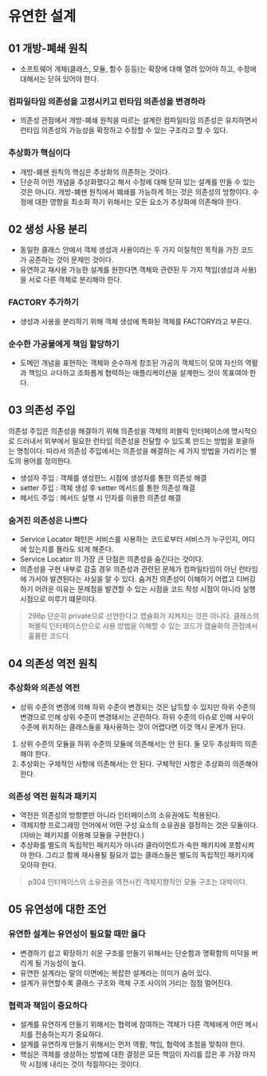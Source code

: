 # 유연한 설계

## 01 개방-폐쇄 원칙

- 소프트웨어 개체(클래스, 모듈, 함수 등등)는 확장에 대해 열려 있어야 하고, 수정에 대해서는 닫혀 있어야 한다.

### 컴파일타임 의존성을 고정시키고 런타임 의존성을 변경하라

- 의존성 관점에서 개방-폐쇄 원칙을 따르는 설계란 컴파일타임 의존성은 유지하면서 런타임 의존성의 가능성을 확장하고 수정할 수 있는 구조라고 할 수 있다.

### 추상화가 핵심이다

- 개방-폐쇈 원칙의 핵심은 추상화의 의존하는 것이다.
- 단순히 어떤 개념을 추상화했다고 해서 수정에 대해 닫혀 있는 설계를 만들 수 있는 것은 아니다. 개방-폐쇈 원칙에서 폐쇄를 가능하게 하는 것은 의존성의 방향이다. 수정에 대한 영향을 최소화 하기 위해서는 모든 요소가 추상화에 의존해야 한다.

## 02 생성 사용 분리

- 동일한 클래스 안에서 객체 생성과 사용이라는 두 가지 이질적인 목적을 가진 코드가 공존하는 것이 문제인 것이다.
- 유연하고 재사용 가능한 설계를 원한다면 객체와 관련된 두 가지 책임(생성과 사용)을 서로 다른 객체로 분리해야 한다.

### FACTORY 추가하기

- 생성과 사용을 분리하기 위해 객체 생성에 특화된 객체를 FACTORY라고 부른다.

### 순수한 가공물에게 책임 할당하기

- 도메인 개념을 표현하는 객체와 순수하게 창조된 가공의 객체드이 모여 자신의 역활과 책임으 ㄹ다하고 조화롭게 협력하는 애플리케이션을 설계한느 것이 목표여야 한다.

## 03 의존성 주입

의존성 주입은 의존성을 해결하기 위해 의존성을 객체의 퍼블릭 인터페이스에 명시적으로 드러내서 외부에서 필요한 런타임 의존성을 전달할 수 있도록 만드는 방법을 포괄하는 명칭이다.
따라서 의존성 주입에서는 의존성을 해결하는 세 가지 방법을 가리키는 별도의 용어를 정의한다.

- 생성자 주입 : 객체를 생성한느 시점에 생성자를 통한 의존성 해결
- setter 주입 : 객체 생성 후 setter 메서드를 통한 의존성 해결
- 메서드 주입 : 메서드 실행 시 인자를 이용한 의존성 해결

### 숨겨진 의존성은 나쁘다

- Service Locator 패턴은 서비스를 사용하는 코드로부터 서비스가 누구인지, 어디에 있는지를 몰라도 되게 해준다.
- Service Locator 의 가장 큰 단점은 의존성을 숨긴다는 것이다.
- 의존성을 구현 내부로 감출 경우 의존성과 관련된 문제가 컴파일타임이 아닌 런타임에 가서야 발견된다는 사실을 알 수 있다. 숨겨진 의존성이 이해하기 어렵고 디버깅하기 어려운 이유는 문제점을 발견할 수 있는 시점을 코드 작성 시점이 아니라 실행 시점으로 미루기 떄문이다.

> 298p 단순히 private으로 선언한다고 캡슐화가 지켜지는 것은 아니다. 클래스의 퍼블릭 인터페이스만으로 사용 방법을 이해할 수 있는 코드가 캡슐화의 관점에서 훌륭한 코드다.


## 04 의존성 역전 원칙

### 추상화와 의존성 역전

- 상위 수준의 변경에 의해 하위 수준이 변경되는 것은 납득할 수 있지만 하위 수준의 변경으로 인해 상위 수준이 변경돼서는 곤란하다. 하위 수준의 이슈로 인해 사우이 수준에 위치하는 클래스들을 재사용하는 것이 어렵다면 이것 역시 문게가 된다.

1. 상위 수준의 모듈을 하위 수준의 모듈에 의존해서는 안 된다. 둘 모두 추상화의 의존해야 한다.
2. 추상화는 구체적인 사항에 의존해서는 안 된다. 구체적인 사항은 추상화의 의존해야 한다.

### 의존성 역전 원칙과 패키지

- 역전은 의존성의 방향뿐만 아니라 인터페이스의 소유권에도 적용된다.
- 객체지향 프로그래밍 언어에서 어떤 구성 요소의 소유권을 결정하는 것은 모듈이다. (자바는 패키지를 이용해 모듈을 구현한다.)
- 추상화를 별도의 독립적인 패키지가 아니라 클라이언트가 속한 패키지에 포함시켜야 한다. 그리고 함께 재사용될 필요가 없는 클래스들은 별도의 독립적인 패키지에 모아햐 한다.

> p304 인터페이스의 소유권을 역전시킨 객체지향적인 모듈 구조는 대박이다.

## 05 유연성에 대한 조언

### 유연한 설계는 유연성이 필요할 때만 옳다

- 변경하기 쉽고 확장하기 쉬운 구조를 만들기 위해서는 단순함과 명확함의 미덕을 버리게 될 가능성이 높다.
- 유연한 설계라는 말의 이면에는 복잡한 설계라는 의미가 숨어 있다.
- 설계가 유연할수록 클래스 구조와 객체 구조 사이의 거리는 점점 멀어진다.

### 협력과 책임이 중요하다

- 설계를 유연하게 만들기 위해서는 협력에 참여하는 객체가 다른 객체에게 어떤 메시지를 전송하는지가 중요하다.
- 설계를 유연하게 만들기 위해서는 먼저 역활, 책임, 협력에 초점을 맞춰야 한다.
- 핵심은 객체를 생성하는 방법에 대한 결정은 모든 책임이 자리를 잡은 후 가장 마지막 시점에 내리는 것이 적절하다는 것이다.



